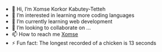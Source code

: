 - 👋 Hi, I’m Xomse Korkor Kabutey-Tetteh
- 👀 I’m interested in learning more coding languages
- 🌱 I’m currently learning web development
- 💞️ I’m looking to collaborate on ...
- 📫 How to reach me [Xomse](xomsekorkor@gmail.com)
- ⚡ Fun fact: The longest recorded of a chicken is 13 seconds

<!---
Xomse/Xomse is a ✨ special ✨ repository because its `README.md` (this file) appears on your GitHub profile.
You can click the Preview link to take a look at your changes.
--->
